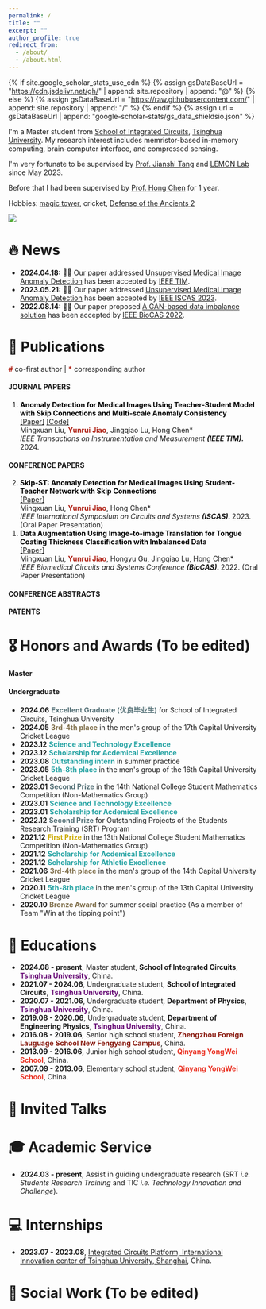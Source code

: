 ```yaml
---
permalink: /
title: ""
excerpt: ""
author_profile: true
redirect_from: 
  - /about/
  - /about.html
---
```


{% if site.google_scholar_stats_use_cdn %}
{% assign gsDataBaseUrl = "https://cdn.jsdelivr.net/gh/" | append: site.repository | append: "@" %}
{% else %}
{% assign gsDataBaseUrl = "https://raw.githubusercontent.com/" | append: site.repository | append: "/" %}
{% endif %}
{% assign url = gsDataBaseUrl | append: "google-scholar-stats/gs_data_shieldsio.json" %}

<span class='anchor' id='about-me'></span>

I'm a Master student from <a href='https://www.ime.tsinghua.edu.cn/'> School of Integrated Circuits</a>, <a href='https://www.tsinghua.edu.cn/'> Tsinghua University</a>. My research interest includes memristor-based in-memory computing, brain-computer interface, and compressed sensing.

I'm very fortunate to be supervised by <a href='https://www.ime.tsinghua.edu.cn/info/1015/1798.htm'> Prof. Jianshi Tang</a> and <a href='http://stor.ime.tsinghua.edu.cn/'> LEMON Lab</a> since May 2023. 

Before that I had been supervised by <a href='https://hongchen.ime.tsinghua.edu.cn/'> Prof. Hong Chen</a> for 1 year.

Hobbies: <a href='https://h5mota.com/user/?id=34795#/score'>magic tower</a>, cricket, <a href='https://www.dota2.com/home'>Defense of the Ancients 2</a>

<a href='https://scholar.google.com.hk/citations?hl=zh-CN&pli=1&user=Gb46V9YAAAAJ'><img src="https://img.shields.io/endpoint?url={{ url | url_encode }}&logo=Google%20Scholar&labelColor=f6f6f6&color=9cf&style=flat&label=citations"></a>

# 🔥 News
- **2024.04.18:** 🎉🎉 Our paper addressed [Unsupervised Medical Image Anomaly Detection](https://ieeexplore.ieee.org/document/10540605) has been accepted by [IEEE TIM](https://ieee-ims.org/publication/ieee-tim).
- **2023.05.21:** 🎉🎉 Our paper addressed [Unsupervised Medical Image Anomaly Detection](https://ieeexplore.ieee.org/abstract/document/10181639) has been accepted by [IEEE ISCAS 2023](https://2023.ieee-iscas.org/).
- **2022.08.14:** 🎉🎉 Our paper proposed [A GAN-based data imbalance solution](https://ieeexplore.ieee.org/document/9948645) has been accepted by [IEEE BioCAS 2022](https://2022.ieee-biocas.org/site/page.aspx?pid=901&sid=1419&lang=en).


# 📝 Publications 
<span style="color:#b02418; font-weight:bold;">#</span> co-first author | <span style="color:#b02418; font-weight:bold;">*</span> corresponding author <br> 

#### JOURNAL PAPERS
<ol reversed>
  
  <li id="JP-Pub1"> 
    <span style="color:#000000; font-weight:bold;">Anomaly Detection for Medical Images Using Teacher-Student Model with Skip Connections and Multi-scale Anomaly Consistency</span> <br>
    <a href="https://doi.org/10.1109/TIM.2024.3406792">[Paper]</a> <a href="https://github.com/Arktis2022/Skip-TS">[Code]</a> <br> 
    Mingxuan Liu, <span style="color:#b02418; font-weight:bold;">Yunrui Jiao</span>, Jingqiao Lu, Hong Chen* <br>
    <i>IEEE Transactions on Instrumentation and Measurement <strong>(IEEE TIM). </strong></i> 2024.
  </li>
</ol>

#### CONFERENCE PAPERS
<ol reversed>


  <li id="CP-Pub2"> 
    <span style="color:#000000; font-weight:bold;">Skip-ST: Anomaly Detection for Medical Images Using Student-Teacher Network with Skip Connections</span> <br>
    <a href="https://ieeexplore.ieee.org/abstract/document/10181639">[Paper]</a> <br> 
    Mingxuan Liu, <span style="color:#b02418; font-weight:bold;">Yunrui Jiao</span>, Hong Chen* <br>
    <i>IEEE International Symposium on Circuits and Systems <strong>(ISCAS). </strong></i> 2023. (Oral Paper Presentation)
  </li>


  <li id="CP-Pub1"> 
    <span style="color:#000000; font-weight:bold;">Data Augmentation Using Image-to-image Translation for Tongue Coating Thickness Classification with Imbalanced Data</span> <br>
    <a href="https://ieeexplore.ieee.org/document/9948645">[Paper]</a> <br> 
    Mingxuan Liu, <span style="color:#b02418; font-weight:bold;">Yunrui Jiao</span>, Hongyu Gu, Jingqiao Lu, Hong Chen* <br>
    <i>IEEE Biomedical Circuits and Systems Conference <strong>(BioCAS). </strong></i> 2022. (Oral Paper Presentation)
  </li>
</ol>
 
#### CONFERENCE ABSTRACTS
<ol reversed>
  
</ol>

#### PATENTS
<ol reversed>
  
</ol>

# 🎖 Honors and Awards (To be edited)
#### Master

#### Undergraduate

- **2024.06** <span style="color:#557177; font-weight:bold;">Excellent Graduate (优良毕业生)</span> for School of Integrated Circuits, Tsinghua University
- **2024.05** <span style="color:#80704c; font-weight:bold;">3rd-4th place</span> in the men's group of the 17th Capital University Cricket League
- **2023.12** <span style="color:#27a4a4; font-weight:bold;">Science and Technology Excellence</span>
- **2023.12** <span style="color:#27a4a4; font-weight:bold;">Scholarship for Acdemical Excellence</span>
- **2023.08** <span style="color:#27a4a4; font-weight:bold;">Outstanding intern</span> in summer practice
- **2023.05** <span style="color:#27a4a4; font-weight:bold;">5th-8th place</span> in the men's group of the 16th Capital University Cricket League
- **2023.01** <span style="color:#557177; font-weight:bold;">Second Prize</span> in the 14th National College Student Mathematics Competition (Non-Mathematics Group)
- **2023.01** <span style="color:#27a4a4; font-weight:bold;">Science and Technology Excellence</span>
- **2023.01** <span style="color:#27a4a4; font-weight:bold;">Scholarship for Acdemical Excellence</span>
- **2022.12** <span style="color:#557177; font-weight:bold;">Second Prize</span> for Outstanding Projects of the Students Research Training (SRT) Program
- **2021.12** <span style="color:#ccab00; font-weight:bold;">First Prize</span> in the 13th National College Student Mathematics Competition (Non-Mathematics Group)
- **2021.12** <span style="color:#27a4a4; font-weight:bold;">Scholarship for Acdemical Excellence</span>
- **2021.12** <span style="color:#27a4a4; font-weight:bold;">Scholarship for Athletic Excellence</span>
- **2021.06** <span style="color:#80704c; font-weight:bold;">3rd-4th place</span> in the men's group of the 14th Capital University Cricket League
- **2020.11** <span style="color:#27a4a4; font-weight:bold;">5th-8th place</span> in the men's group of the 13th Capital University Cricket League
- **2020.10** <span style="color:#80704c; font-weight:bold;">Bronze Award</span> for summer social practice (As a member of Team "Win at the tipping point")

# 📖 Educations
- **2024.08 - present**, Master student, **School of Integrated Circuits**, <span style="color:#660874; font-weight:bold;">Tsinghua University</span>, China. 
- **2021.07 - 2024.06**, Undergraduate student, **School of Integrated Circuits**, <span style="color:#660874; font-weight:bold;">Tsinghua University</span>, China. 
- **2020.07 - 2021.06**, Undergraduate student, **Department of Physics**, <span style="color:#660874; font-weight:bold;">Tsinghua University</span>, China. 
- **2019.08 - 2020.06**, Undergraduate student, **Department of Engineering Physics**, <span style="color:#660874; font-weight:bold;">Tsinghua University</span>, China. 
- **2016.08 - 2019.06**, Senior high school student, <span style="color:#891b10; font-weight:bold;">Zhengzhou Foreign Lauguage School New Fengyang Campus</span>, China.
- **2013.09 - 2016.06**, Junior high school student, <span style="color:#ea3324; font-weight:bold;">Qinyang YongWei School</span>, China.
- **2007.09 - 2013.06**, Elementary school student, <span style="color:#ea3324; font-weight:bold;">Qinyang YongWei School</span>, China.

# 💬 Invited Talks

# 🎓 Academic Service
- **2024.03 - present**, Assist in guiding undergraduate research (SRT *i.e. Students Research Training* and TIC *i.e. Technology Innovation and Challenge*).

# 💻 Internships
 - **2023.07 - 2023.08**, [Integrated Circuits Platform, International Innovation center of Tsinghua University, Shanghai](http://www.tsinghua-sh.cn/Content/2087830.html), China.

# 🎣 Social Work (To be edited)

